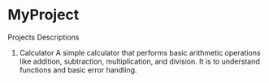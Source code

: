 # MyProject
Projects Descriptions

1. Calculator
A simple calculator that performs basic arithmetic operations like addition, subtraction, multiplication, and division. It is to understand functions and basic error handling.
